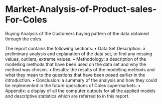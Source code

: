 # Market-Analysis-of-Product-sales-For-Coles
Buying Analysis of the Customers buying pattern of the data obtained through the coles.

The report contains the following sections:
• Data Set Description: a preliminary analysis and explanation of the data set, to find any missing values, outliers, extreme values.
• Methodology: a description of the modelling methods that have been used on the data set and why the method was chosen.
• Results: the results of the modelling methods and what they mean to the questions that have been posed earlier in the introduction.
• Conclusion: a summary of the analysis and how they could be implemented in the future operations of Coles supermarkets.
• Appendix: a display of all the computer outputs for all the applied models and descriptive statistics which are referred to in this report.
